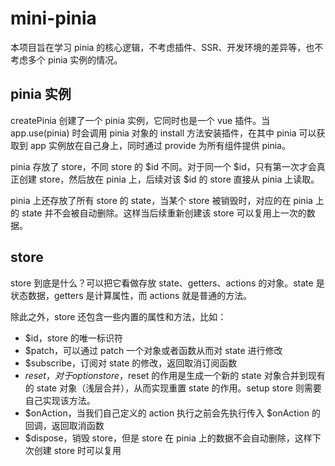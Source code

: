# mini-pinia

本项目旨在学习 pinia 的核心逻辑，不考虑插件、SSR、开发环境的差异等，也不考虑多个 pinia 实例的情况。

## pinia 实例

createPinia 创建了一个 pinia 实例，它同时也是一个 vue 插件。当 app.use(pinia) 时会调用 pinia 对象的 install 方法安装插件，在其中 pinia 可以获取到 app 实例放在自己身上，同时通过 provide 为所有组件提供 pinia。

pinia 存放了 store，不同 store 的 $id 不同。对于同一个 $id，只有第一次才会真正创建 store，然后放在 pinia 上，后续对该 $id 的 store 直接从 pinia 上读取。

pinia 上还存放了所有 store 的 state，当某个 store 被销毁时，对应的在 pinia 上的 state 并不会被自动删除。这样当后续重新创建该 store 可以复用上一次的数据。

## store

store 到底是什么？可以把它看做存放 state、getters、actions 的对象。state 是状态数据，getters 是计算属性，而 actions 就是普通的方法。

除此之外，store 还包含一些内置的属性和方法，比如：

- $id，store 的唯一标识符
- $patch，可以通过 patch 一个对象或者函数从而对 state 进行修改
- $subscribe，订阅对 state 的修改，返回取消订阅函数
- $reset，对于 option store，$reset 的作用是生成一个新的 state 对象合并到现有的 state 对象（浅层合并），从而实现重置 state 的作用。setup store 则需要自己实现该方法。
- $onAction，当我们自己定义的 action 执行之前会先执行传入 $onAction 的回调，返回取消函数
- $dispose，销毁 store，但是 store 在 pinia 上的数据不会自动删除，这样下次创建 store 时可以复用
